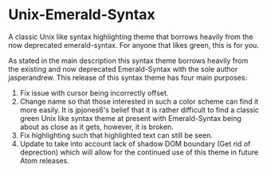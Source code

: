 # Unix-Emerald-Syntax
A classic Unix like syntax highlighting theme that borrows heavily from the now deprecated emerald-syntax. For anyone that likes green, this is for you.

As stated in the main description this syntax theme borrows heavily from the existing and now deprecated Emerald-Syntax with the sole author jasperandrew. This release of this syntax theme has four main purposes:
1) Fix issue with cursor being incorrectly offset.
2) Change name so that those interested in such a color scheme can find it more easily. It is jpjones6's belief that it is rather difficult to find a classic green Unix like syntax theme at present with Emerald-Syntax being about as close as it gets, however, it is broken.
3) Fix highlighting such that highlighted text can still be seen.
4) Update to take into account lack of shadow DOM boundary (Get rid of deprection) which will allow for the continued use of this theme in future Atom releases.
